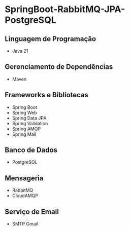 # SpringBoot-RabbitMQ-JPA-PostgreSQL

## Linguagem de Programação
- Java 21

## Gerenciamento de Dependências
- Maven

## Frameworks e Bibliotecas
- Spring Boot
- Spring Web
- Spring Data JPA
- Spring Validation
- Spring AMQP
- Spring Mail

## Banco de Dados
- PostgreSQL

## Mensageria
- RabbitMQ
- CloudAMQP

## Serviço de Email
- SMTP Gmail
